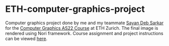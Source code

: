 # ETH-computer-graphics-project

Computer graphics project done by me and my teammate [Sayan Deb Sarkar](https://github.com/sayands) for the [Computer Graphics AS22 
Course](https://cgl.ethz.ch/teaching/cg22/home.php) at ETH Zurich. The final image is rendered using Nori framework. Course assignment
and project instructions can be viewed [here](https://cgl.ethz.ch/teaching/cg22/www-nori/index.html#project).
